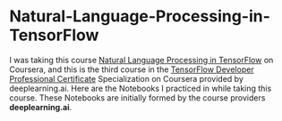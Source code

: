 # Natural-Language-Processing-in-TensorFlow

I was taking this course [Natural Language Processing in TensorFlow](https://www.coursera.org/learn/natural-language-processing-tensorflow) on Coursera, and this is the third course in the [TensorFlow Developer Professional Certificate](https://www.coursera.org/professional-certificates/tensorflow-in-practice) Specialization on Coursera provided by deeplearning.ai. Here are the Notebooks I practiced in while taking this course. These Notebooks are initially formed by the course providers **deeplearning.ai**.
